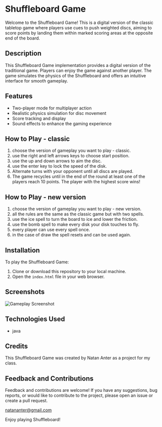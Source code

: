 # Shuffleboard Game 

Welcome to the Shuffleboard Game! This is a digital version of the classic tabletop game where players use cues to push weighted discs, aiming to score points by landing them within marked scoring areas at the opposite end of the board.

## Description

This Shuffleboard Game implementation provides a digital version of the traditional game. Players can enjoy the game against another player. The game simulates the physics of the Shuffleboard and offers an intuitive interface for smooth gameplay.

## Features

- Two-player mode for multiplayer action
- Realistic physics simulation for disc movement
- Score tracking and display
- Sound effects to enhance the gaming experience

## How to Play - classic
1. choose the version of gameplay you want to play - classic.
2. use the right and left arrows keys to choose start position. 
3. use the up and down arrows to aim the disc.
4. use the enter key to lock the speed of the disk.
5. Alternate turns with your opponent until all discs are played.
6. The game recycles until in the end of the round at least one of the players reach 10 points. The player with the highest score wins!

## How to Play - new version
1. choose the version of gameplay you want to play - new version.
2. all the rules are the same as the classic game but with two spells.
3. use the ice spell to turn the board to ice and lower the friction.
4. use the bomb spell to make every disk your disk touches to fly.
5. every player can use every spell once.
6. in the case of draw the spell resets and can be used again.

## Installation

To play the Shuffleboard Game:

1. Clone or download this repository to your local machine.
2. Open the `index.html` file in your web browser.

## Screenshots

![Gameplay Screenshot](https://github.com/NatanAnter/SuffleBoard/resources/images/board.png)
## Technologies Used

- java

## Credits

This Shuffleboard Game was created by Natan Anter as a project for my class.


## Feedback and Contributions

Feedback and contributions are welcome! If you have any suggestions, bug reports, or would like to contribute to the project, please open an issue or create a pull request.

natananter@gmail.com

Enjoy playing Shuffleboard!